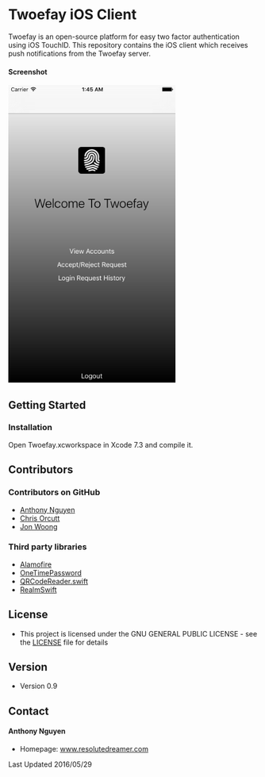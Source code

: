 Twoefay iOS Client
======
Twoefay is an open-source platform for easy two factor authentication using iOS TouchID. This repository contains the iOS client which receives push notifications from the Twoefay server.

#### Screenshot
![screenshot](TwoefayAssets/screenshots/smallss.png)

## Getting Started

### Installation

Open Twoefay.xcworkspace in Xcode 7.3 and compile it.

## Contributors

### Contributors on GitHub
* [Anthony Nguyen](https://github.com/resolutedreamer)
* [Chris Orcutt](https://github.com/orcudy)
* [Jon Woong](https://github.com/jonwoong/)

### Third party libraries
*  [Alamofire](https://github.com/Alamofire/Alamofire)
*  [OneTimePassword](https://github.com/mattrubin/OneTimePassword)
*  [QRCodeReader.swift](https://github.com/yannickl/QRCodeReader.swift)
*  [RealmSwift](https://realm.io/docs/swift/latest/)

## License 
* This project is licensed under the GNU GENERAL PUBLIC LICENSE - see the [LICENSE](https://github.com/resolutedreamer/ios-client/blob/master/LICENSE) file for details

## Version 
* Version 0.9

## Contact
#### Anthony Nguyen
* Homepage: www.resolutedreamer.com

Last Updated 2016/05/29
